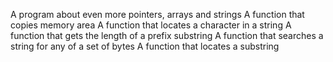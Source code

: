 A program about even more pointers, arrays and strings
A function that copies memory area
A function that locates a character in a string
A function that gets the length of a prefix substring
A function that searches a string for any of a set of bytes
A function that locates a substring
